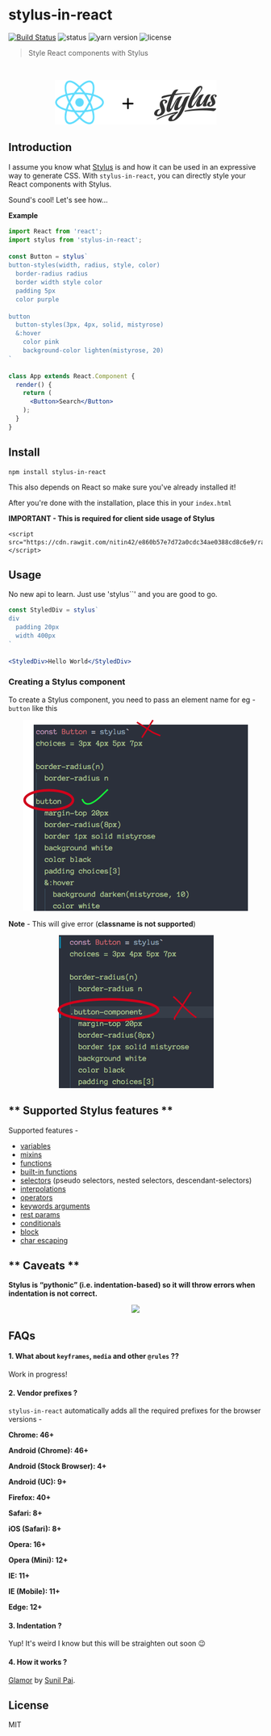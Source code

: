 # stylus-in-react
[![Build Status](https://travis-ci.org/nitin42/stylus-in-react.svg?branch=master)](https://travis-ci.org/nitin42/stylus-in-react)
![status](https://camo.githubusercontent.com/ea5cfca68ba7fb5b41078a9c4ccd38aae38ead4a/68747470733a2f2f696d672e736869656c64732e696f2f62616467652f7374617475732d737461626c652d627269676874677265656e2e737667)
![yarn version](https://camo.githubusercontent.com/957c1b2ba7212e71149d922a8d10d067f2d66758/68747470733a2f2f696d672e736869656c64732e696f2f62616467652f7961726e2d302e32312e332d626c75652e737667)
![license](https://camo.githubusercontent.com/743d6ca437fec2ad80985c1208501b7c7b4b97ae/68747470733a2f2f696d672e736869656c64732e696f2f7061636b61676973742f6c2f646f637472696e652f6f726d2e737667)

> Style React components with Stylus

<br/>

<p align="center">
  <img src="./stylusreact.png">
</p>

## Introduction

I assume you know what [Stylus](http://stylus-lang.com/) is and how it can be  used in an expressive way to generate CSS. With `stylus-in-react`, you can directly style your React components with Stylus.

Sound's cool! Let's see how...

**Example**

```jsx
import React from 'react';
import stylus from 'stylus-in-react';

const Button = stylus`
button-styles(width, radius, style, color)
  border-radius radius
  border width style color
  padding 5px
  color purple
  
button
  button-styles(3px, 4px, solid, mistyrose)
  &:hover
    color pink
    background-color lighten(mistyrose, 20)
`

class App extends React.Component {
  render() {
    return (
      <Button>Search</Button>
    );
  }
}
```

## Install

```
npm install stylus-in-react
```
This also depends on React so make sure you've already installed it!

After you're done with the installation, place this in your `index.html`

**IMPORTANT - This is required for client side usage of Stylus**

```
<script src="https://cdn.rawgit.com/nitin42/e860b57e7d72a0cdc34ae0388cd8c6e9/raw/dae9a1a254b26ea951903cbb2d918e13f63db5e0/stylus.min.js"></script>
```


## Usage
No new api to learn. Just use 'stylus\`\`' and you are good to go.

```jsx
const StyledDiv = stylus`
div
  padding 20px
  width 400px
`

<StyledDiv>Hello World</StyledDiv>
```

### Creating a Stylus component

To create a Stylus component, you need to pass an element name for eg - `button` like this 

<p align="center">
  <img src="./images/One.png">
</p>

**Note** - This will give error (**classname is not supported**)

<p align="center">
  <img src="./images/Two.png">
</p>


## ** Supported Stylus features **

Supported features - 

* [variables](http://stylus-lang.com/docs/variables.html)
* [mixins](http://stylus-lang.com/docs/mixins.html)
* [functions](http://stylus-lang.com/docs/functions.html)
* [built-in functions](http://stylus-lang.com/docs/bifs.html)
* [selectors](http://stylus-lang.com/docs/selectors.html) (pseudo selectors, nested selectors, descendant-selectors)
* [interpolations](http://stylus-lang.com/docs/interpolation.html)
* [operators](http://stylus-lang.com/docs/operators.html)
* [keywords arguments](http://stylus-lang.com/docs/kwargs.html)
* [rest params](http://stylus-lang.com/docs/vargs.html)
* [conditionals](http://stylus-lang.com/docs/conditionals.html)
* [block](http://stylus-lang.com/docs/block.html)
* [char escaping](http://stylus-lang.com/docs/escape.html)

## ** Caveats **

**Stylus is “pythonic” (i.e. indentation-based) so it will throw errors when indentation is not correct.**

<p align="center">
  <img src="http://g.recordit.co/4WBY9wPAdz.gif">
</p>

## FAQs

#### 1. What about `keyframes`, `media` and other `@rules` ??

Work in progress!

#### 2. Vendor prefixes ?

`stylus-in-react` automatically adds all the required prefixes for the browser versions -

**Chrome: 46+**

**Android (Chrome): 46+**

**Android (Stock Browser): 4+**

**Android (UC): 9+**

**Firefox: 40+**

**Safari: 8+**

**iOS (Safari): 8+**

**Opera: 16+**

**Opera (Mini): 12+**

**IE: 11+**

**IE (Mobile): 11+**

**Edge: 12+**

#### 3. Indentation ?

Yup! It's weird I know but this will be straighten out soon 😉

#### 4. How it works ?

[Glamor](https://github.com/threepointone/glamor) by [Sunil Pai](https://twitter.com/threepointone).

## License

MIT

